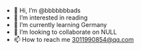 - 👋 Hi, I’m @bbbbbbbads
- 👀 I’m interested in reading
- 🌱 I’m currently learning Germany
- 💞️ I’m looking to collaborate on NULL
- 📫 How to reach me 3011990854@qq.com

<!---
bbbbbbbads/bbbbbbbads is a ✨ special ✨ repository because its `README.md` (this file) appears on your GitHub profile.
You can click the Preview link to take a look at your changes.
--->
